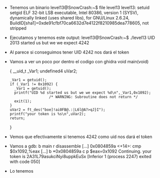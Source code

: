 - Tenemos un binario
level13@SnowCrash:~$ file level13
level13: setuid setgid ELF 32-bit LSB executable, Intel 80386, version 1 (SYSV), dynamically linked (uses shared libs), for GNU/Linux 2.6.24, BuildID[sha1]=0xde91cfbf70ca6632d7e4122f8210985dea778605, not stripped
- Ejecutamos y tenemos este output:
level13@SnowCrash:~$ ./level13
UID 2013 started us but we we expect 4242
- Al parece si conseguimos tener UID 4242 nos dará el token
- Vamos a ver un poco por dentro el codigo con ghidra
    void main(void)

    {
      __uid_t _Var1;
      undefined4 uVar2;
      
      _Var1 = getuid();
      if (_Var1 != 0x1092) {
        _Var1 = getuid();
        printf("UID %d started us but we we expect %d\n",_Var1,0x1092);
                        /* WARNING: Subroutine does not return */
        exit(1);
      }
      uVar2 = ft_des("boe]!ai0FB@.:|L6l@A?>qJ}I");
      printf("your token is %s\n",uVar2);
      return;
    }
- Vemos que efectivamente si tenemos 4242 como uid nos dará el token
- Vamos a gdb:
    b main
    r
    disassemble
    [...]
    0x0804859a <+14>:	cmp    $0x1092,%eax
    [...]
    b *0x0804859a
    c
    p $eax=0x1092
    Continuing.
    your token is 2A31L79asukciNyi8uppkEuSx
    [Inferior 1 (process 2247) exited with code 050]
- Lo tenemos
